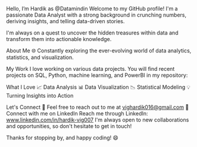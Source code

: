 Hello, I’m Hardik as @Datamindin
Welcome to my GitHub profile! 
I'm a passionate Data Analyst with a strong background in crunching numbers, deriving insights, and telling data-driven stories.

I'm always on a quest to uncover the hidden treasures within data and transform them into actionable knowledge.

About Me
🌐 Constantly exploring the ever-evolving world of data analytics, statistics, and visualization.

My Work
I love working on various data projects. You will find recent projects on SQL, Python, machine learning, and PowerBI in my repository:

What I Love
📈 Data Analysis
📊 Data Visualization
📉 Statistical Modeling
💡 Turning Insights into Action

Let's Connect
📧 Feel free to reach out to me at vighardik016@gmail.com
💬 Connect with me on LinkedIn
Reach me through LinkedIn: www.linkedin.com/in/hardik-vig007
I'm always open to new collaborations and opportunities, so don't hesitate to get in touch!

Thanks for stopping by, and happy coding! 😄









<!---
Datamindin/Datamindin is a ✨ special ✨ repository because its `README.md` (this file) appears on your GitHub profile.
You can click the Preview link to take a look at your changes.
--->
